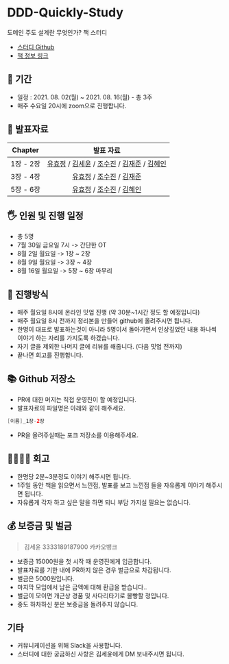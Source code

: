 # DDD-Quickly-Study
도메인 주도 설계란 무엇인가? 책 스터디

- [스터디 Github](https://github.com/Meet-Coder-Study/DDD-Quickly-Study)
- [책 정보 링크](https://www.aladin.co.kr/shop/wproduct.aspx?ItemId=12620317)

## 📆 기간

- 일정 : 2021. 08. 02(월) ~ 2021. 08. 16(월) - 총 3주
- 매주 수요일 20시에 zoom으로 진행합니다.

## 📒 발표자료
Chapter | 발표 자료
:---: | :---:
1장 - 2장 | [유효정](https://github.com/Meet-Coder-Study/DDD-Quickly-Study/blob/main/%5B%E1%84%92%E1%85%AD%E1%84%8C%E1%85%A5%E1%86%BC%5D_1%E1%84%8C%E1%85%A1%E1%86%BC~2%E1%84%8C%E1%85%A1%E1%86%BC.pdf) / [김세윤](https://github.com/Meet-Coder-Study/DDD-Quickly-Study/blob/main/%5B%EC%84%B8%EC%9C%A4%5D_1%EC%9E%A5-2%EC%9E%A5.md) / [조수진](https://github.com/Meet-Coder-Study/DDD-Quickly-Study/blob/main/%5B%EC%88%98%EC%A7%84%5D_1%EC%9E%A5-2%EC%9E%A5.md) / [김재준](https://github.com/Meet-Coder-Study/DDD-Quickly-Study/blob/main/%5B%EC%9E%AC%EC%A4%80%5D_1%EC%9E%A5-2%EC%9E%A5.md) / [김혜인](https://github.com/Meet-Coder-Study/DDD-Quickly-Study/blob/main/%5B%ED%98%9C%EC%9D%B8%5D_1%EC%9E%A5-2%EC%9E%A5.md)
3장 - 4장 | [유효정](https://github.com/Meet-Coder-Study/DDD-Quickly-Study/blob/main/%5B%E1%84%92%E1%85%AD%E1%84%8C%E1%85%A5%E1%86%BC%5D_3%E1%84%8C%E1%85%A1%E1%86%BC~4%E1%84%8C%E1%85%A1%E1%86%BC.pdf) / [조수진](https://github.com/Meet-Coder-Study/DDD-Quickly-Study/blob/main/%5B%EC%88%98%EC%A7%84%5D_3%EC%9E%A5-4%EC%9E%A5.md) / [김재준](https://github.com/Meet-Coder-Study/DDD-Quickly-Study/blob/main/%5B%EC%9E%AC%EC%A4%80%5D_3%EC%9E%A5-4%EC%9E%A5.md)
5장 - 6장 | [유효정](https://github.com/Meet-Coder-Study/DDD-Quickly-Study/blob/main/%5B%ED%9A%A8%EC%A0%95%5D_5%EC%9E%A5~6%EC%9E%A5.md) / [조수진](https://github.com/Meet-Coder-Study/DDD-Quickly-Study/blob/main/%5B%EC%88%98%EC%A7%84%5D_5%EC%9E%A5-6%EC%9E%A5.md) / [김혜인](https://github.com/Meet-Coder-Study/DDD-Quickly-Study/blob/main/%5B%ED%98%9C%EC%9D%B8%5D5%EC%9E%A5-6%EC%9E%A5.md)

## 🖐 인원 및 진행 일정

- 총 5명
- 7월 30일 금요일 7시 -> 간단한 OT
- 8월 2일 월요일 -> 1장 ~ 2장
- 8월 9일 월요일 -> 3장 ~ 4장
- 8월 16일 월요일 -> 5장 ~ 6장 마무리

## 📜 진행방식

- 매주 월요일 8시에 온라인 밋업 진행 (약 30분~1시간 정도 할 예정입니다)
- 매주 월요일 8시 전까지 정리본을 만들어 github에 올려주시면 됩니다.
- 한명이 대표로 발표하는것이 아니라 5명이서 돌아가면서 인상깊었던 내용 하나씩 이야기 하는 자리를 가지도록 하겠습니다.
- 자기 글을 제외한 나머지 글에 리뷰를 해줍니다. (다음 밋업 전까지)
- 끝나면 회고를 진행합니다.

## 📚 Github 저장소

- PR에 대한 머지는 직접 운영진이 할 예정입니다.
- 발표자료의 파일명은 아래와 같이 해주세요.

```java
[이름]_1장-2장
```

- PR을 올려주실때는 포크 저장소를 이용해주세요.

## 👨‍👩‍👧‍👦 회고

- 한명당 2분~3분정도 이야기 해주시면 됩니다.
- 1주일 동안 책을 읽으면서 느낀점, 발표를 보고 느낀점 들을 자유롭게 이야기 해주시면 됩니다.
- 자유롭게 각자 하고 싶은 말을 하면 되니 부담 가지실 필요는 없습니다.

## 💰 보증금 및 벌금

> 김세윤
3333189187900 
카카오뱅크

- 보증금 15000원을 첫 시작 때 운영진에게 입금합니다.
- 발표자료를 기한 내에 PR하지 않은 경우 벌금으로 차감됩니다.
- 벌금은 5000원입니다.
- 마지막 모임에서 남은 금액에 대해 환급을 받습니다..
- 벌금이 모이면 개근상 경품 및 사다리타기로 몰빵할 정입니다.
- 중도 하차하신 분은 보증금을 돌려주지 않습니다.

## 기타

- 커뮤니케이션을 위해 Slack을 사용합니다.
- 스터디에 대한 궁금하신 사항은 김세윤에게 DM 보내주시면 됩니다.
